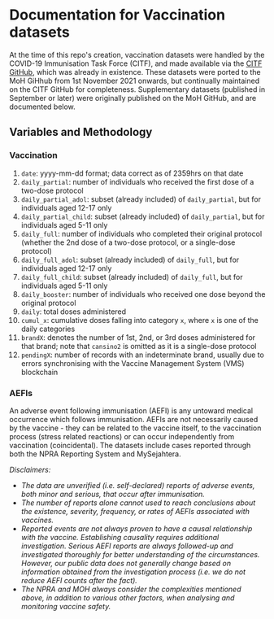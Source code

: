 # Documentation for Vaccination datasets

At the time of this repo's creation, vaccination datasets were handled by the COVID-19 Immunisation Task Force (CITF), and made available via the [CITF GitHub](https://github.com/CITF-Malaysia/citf-public), which was already in existence. These datasets were ported to the MoH GiHhub from 1st November 2021 onwards, but continually maintained on the CITF GitHub for completeness. Supplementary datasets (published in September or later) were originally published on the MoH GitHub, and are documented below.


## Variables and Methodology

### Vaccination

1) `date`: yyyy-mm-dd format; data correct as of 2359hrs on that date
2) `daily_partial`: number of individuals who received the first dose of a two-dose protocol
3) `daily_partial_adol`: subset (already included) of `daily_partial`, but for individuals aged 12-17 only
4) `daily_partial_child`: subset (already included) of `daily_partial`, but for individuals aged 5-11 only
5) `daily_full`: number of individuals who completed their original protocol (whether the 2nd dose of a two-dose protocol, or a single-dose protocol)
6) `daily_full_adol`: subset (already included) of `daily_full`, but for individuals aged 12-17 only
7) `daily_full_child`: subset (already included) of `daily_full`, but for individuals aged 5-11 only
8) `daily_booster`: number of individuals who received one dose beyond the original protocol
9) `daily`: total doses administered
10) `cumul_x`: cumulative doses falling into category `x`, where `x` is one of the daily categories
11) `brandX`: denotes the number of 1st, 2nd, or 3rd doses administered for that brand; note that `cansino2` is omitted as it is a single-dose protocol
12) `pendingX`: number of records with an indeterminate brand, usually due to errors synchronising with the Vaccine Management System (VMS) blockchain

### AEFIs

An adverse event following immunisation (AEFI) is any untoward medical occurrence which follows immunisation. AEFIs are not necessarily caused by the vaccine - they can be related to the vaccine itself, to the vaccination process (stress related reactions) or can occur independently from vaccination (coincidental). The datasets include cases reported through both the NPRA Reporting System and MySejahtera.


_Disclaimers:_ 
- _The data are unverified (i.e. self-declared) reports of adverse events, both minor and serious, that occur after immunisation._
- _The number of reports alone cannot used to reach conclusions about the existence, severity, frequency, or rates of AEFIs associated with vaccines._
- _Reported events are not always proven to have a causal relationship with the vaccine. Establishing causality requires additional investigation. Serious AEFI reports are always followed-up and investigated thoroughly for better understanding of the circumstances. However, our public data does not generally change based on information obtained from the investigation process (i.e. we do not reduce AEFI counts after the fact)._
- _The NPRA and MOH always consider the complexities mentioned above, in addition to various other factors, when analysing and monitoring vaccine safety._
